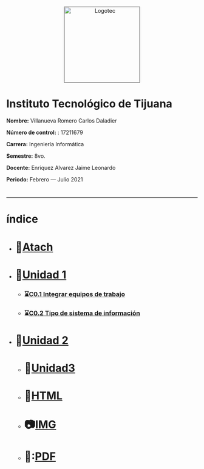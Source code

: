 <p align="center">
    <a href=""><img alt="Logotec" src="https://camo.githubusercontent.com/b9f454cb62733cddd0b52dcf6b0996e6a282341be3e3bf146253f8a4e0c81367/68747470733a2f2f7777772e74696a75616e612e7465636e6d2e6d782f77702d636f6e74656e742f7468656d65732f7465636e6d2f696d616765732f6c6f676f5f544543542e706e67" width="200" height="200" data-canonical-src="https://www.tijuana.tecnm.mx/wp-content/themes/tecnm/images/logo_TECT.png" style="max-width:100%;"></a>
</p>

# **Instituto Tecnológico de Tijuana**

**Nombre:** Villanueva Romero Carlos Daladier

**Número de control:** : 17211679

**Carrera:** Ingeniería Informática

**Semestre:**  8vo.

**Docente:** Enriquez Alvarez Jaime Leonardo

**Periodo:** Febrero — Julio 2021

#

___
#  índice
  * # :paperclip:[Atach](https://github.com/CarlosVillanueva1721/Analisis-avanzado-de-software/tree/main/atach) 

  * # :blue_book:[Unidad 1](https://github.com/CarlosVillanueva1721/Analisis-avanzado-de-software/tree/main/Unidad%201)

    * ### :hourglass:[C0.1 Integrar equipos de trabajo](https://github.com/CarlosVillanueva1721/Analisis-avanzado-de-software/blob/main/Unidad%201/C0.1_IntegrarEquiposDeTrabajo_VillanuevaRomeroCarlosDaladier.md)

    * ### :hourglass:[C0.2 Tipo de sistema de información](https://github.com/CarlosVillanueva1721/Analisis-avanzado-de-software/blob/main/Unidad%201/C.2%20.Tipo%20de%20Sistema%20de%20informaci%C3%B3n.md)

* # :orange_book:[Unidad 2](https://github.com/CarlosVillanueva1721/Analisis-avanzado-de-software/tree/main/Unidad%202) 

  * # :green_book:[Unidad3](https://github.com/CarlosVillanueva1721/Analisis-avanzado-de-software/tree/main/Unidad%203) 

  * # :page_facing_up:[HTML](https://github.com/CarlosVillanueva1721/Analisis-avanzado-de-software/tree/main/html) 

  * # :camera:[IMG](https://github.com/CarlosVillanueva1721/Analisis-avanzado-de-software/tree/main/blog) 

  * # :closed_book::[PDF](https://github.com/CarlosVillanueva1721/Analisis-avanzado-de-software/tree/main/blog) 





